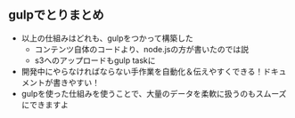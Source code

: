 ## gulpでとりまとめ

- 以上の仕組みはどれも、gulpをつかって構築した
  - コンテンツ自体のコードより、node.jsの方が書いたのでは説
  - s3へのアップロードもgulp taskに
- 開発中にやらなければならない手作業を自動化＆伝えやすくできる！ドキュメントが書きやすい！
- gulpを使った仕組みを使うことで、大量のデータを柔軟に扱うのもスムーズにできますよ
